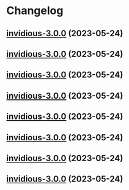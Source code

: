 # Changelog



## [invidious-3.0.0](https://github.com/truecharts/charts/compare/invidious-2.0.12...invidious-3.0.0) (2023-05-24)




## [invidious-3.0.0](https://github.com/truecharts/charts/compare/invidious-2.0.12...invidious-3.0.0) (2023-05-24)




## [invidious-3.0.0](https://github.com/truecharts/charts/compare/invidious-2.0.12...invidious-3.0.0) (2023-05-24)




## [invidious-3.0.0](https://github.com/truecharts/charts/compare/invidious-2.0.12...invidious-3.0.0) (2023-05-24)




## [invidious-3.0.0](https://github.com/truecharts/charts/compare/invidious-2.0.12...invidious-3.0.0) (2023-05-24)




## [invidious-3.0.0](https://github.com/truecharts/charts/compare/invidious-2.0.12...invidious-3.0.0) (2023-05-24)




## [invidious-3.0.0](https://github.com/truecharts/charts/compare/invidious-2.0.12...invidious-3.0.0) (2023-05-24)




## [invidious-3.0.0](https://github.com/truecharts/charts/compare/invidious-2.0.12...invidious-3.0.0) (2023-05-24)

